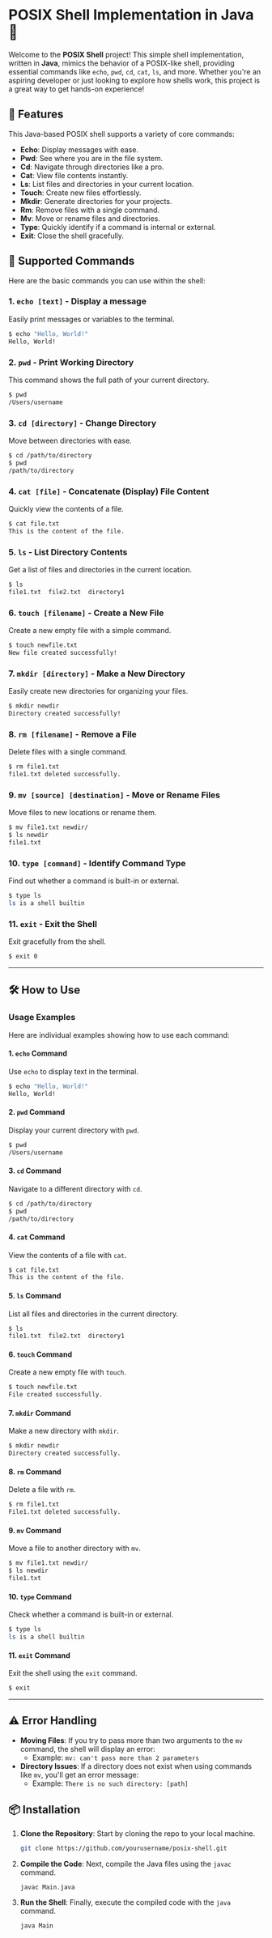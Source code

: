 # POSIX Shell Implementation in Java 🚀

Welcome to the **POSIX Shell** project! This simple shell implementation, written in **Java**, mimics the behavior of a POSIX-like shell, providing essential commands like `echo`, `pwd`, `cd`, `cat`, `ls`, and more. Whether you're an aspiring developer or just looking to explore how shells work, this project is a great way to get hands-on experience!

## 🌟 Features

This Java-based POSIX shell supports a variety of core commands:

- **Echo**: Display messages with ease.
- **Pwd**: See where you are in the file system.
- **Cd**: Navigate through directories like a pro.
- **Cat**: View file contents instantly.
- **Ls**: List files and directories in your current location.
- **Touch**: Create new files effortlessly.
- **Mkdir**: Generate directories for your projects.
- **Rm**: Remove files with a single command.
- **Mv**: Move or rename files and directories.
- **Type**: Quickly identify if a command is internal or external.
- **Exit**: Close the shell gracefully.

## 📜 Supported Commands

Here are the basic commands you can use within the shell:

### 1. **`echo [text]`** - Display a message
Easily print messages or variables to the terminal.

```bash
$ echo "Hello, World!"
Hello, World!
```

### 2. **`pwd`** - Print Working Directory
This command shows the full path of your current directory.

```bash
$ pwd
/Users/username
```

### 3. **`cd [directory]`** - Change Directory
Move between directories with ease.

```bash
$ cd /path/to/directory
$ pwd
/path/to/directory
```

### 4. **`cat [file]`** - Concatenate (Display) File Content
Quickly view the contents of a file.

```bash
$ cat file.txt
This is the content of the file.
```

### 5. **`ls`** - List Directory Contents
Get a list of files and directories in the current location.

```bash
$ ls
file1.txt  file2.txt  directory1
```

### 6. **`touch [filename]`** - Create a New File
Create a new empty file with a simple command.

```bash
$ touch newfile.txt
New file created successfully!
```

### 7. **`mkdir [directory]`** - Make a New Directory
Easily create new directories for organizing your files.

```bash
$ mkdir newdir
Directory created successfully!
```

### 8. **`rm [filename]`** - Remove a File
Delete files with a single command.

```bash
$ rm file1.txt
file1.txt deleted successfully.
```

### 9. **`mv [source] [destination]`** - Move or Rename Files
Move files to new locations or rename them.

```bash
$ mv file1.txt newdir/
$ ls newdir
file1.txt
```

### 10. **`type [command]`** - Identify Command Type
Find out whether a command is built-in or external.

```bash
$ type ls
ls is a shell builtin
```

### 11. **`exit`** - Exit the Shell
Exit gracefully from the shell.

```bash
$ exit 0
```

---

## 🛠️ How to Use

### Usage Examples

Here are individual examples showing how to use each command:

#### 1. `echo` Command
Use `echo` to display text in the terminal.

```bash
$ echo "Hello, World!"
Hello, World!
```

#### 2. `pwd` Command
Display your current directory with `pwd`.

```bash
$ pwd
/Users/username
```

#### 3. `cd` Command
Navigate to a different directory with `cd`.

```bash
$ cd /path/to/directory
$ pwd
/path/to/directory
```

#### 4. `cat` Command
View the contents of a file with `cat`.

```bash
$ cat file.txt
This is the content of the file.
```

#### 5. `ls` Command
List all files and directories in the current directory.

```bash
$ ls
file1.txt  file2.txt  directory1
```

#### 6. `touch` Command
Create a new empty file with `touch`.

```bash
$ touch newfile.txt
File created successfully.
```

#### 7. `mkdir` Command
Make a new directory with `mkdir`.

```bash
$ mkdir newdir
Directory created successfully.
```

#### 8. `rm` Command
Delete a file with `rm`.

```bash
$ rm file1.txt
File1.txt deleted successfully.
```

#### 9. `mv` Command
Move a file to another directory with `mv`.

```bash
$ mv file1.txt newdir/
$ ls newdir
file1.txt
```

#### 10. `type` Command
Check whether a command is built-in or external.

```bash
$ type ls
ls is a shell builtin
```

#### 11. `exit` Command
Exit the shell using the `exit` command.

```bash
$ exit
```

---

## ⚠️ Error Handling

- **Moving Files**: If you try to pass more than two arguments to the `mv` command, the shell will display an error:
  - Example: `mv: can't pass more than 2 parameters`
- **Directory Issues**: If a directory does not exist when using commands like `mv`, you'll get an error message:
  - Example: `There is no such directory: [path]`

## 📦 Installation

1. **Clone the Repository**: Start by cloning the repo to your local machine.

   ```bash
   git clone https://github.com/yourusername/posix-shell.git
   ```

2. **Compile the Code**: Next, compile the Java files using the `javac` command.

   ```bash
   javac Main.java
   ```

3. **Run the Shell**: Finally, execute the compiled code with the `java` command.

   ```bash
   java Main
   ```